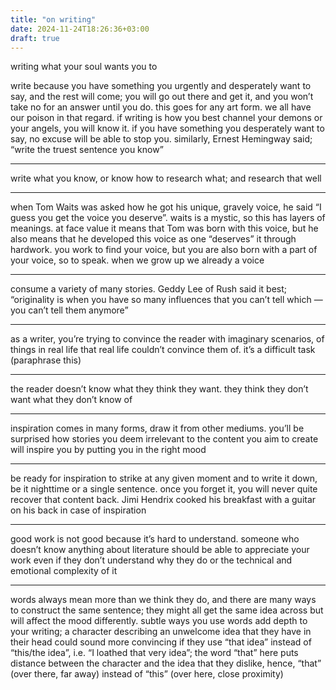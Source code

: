 ```yaml
---
title: "on writing"
date: 2024-11-24T18:26:36+03:00
draft: true
---
```


writing what your soul wants you to

write because you have something you urgently and desperately want to say, and the rest will come; you will go out there and get it, and you won’t take no for an answer until you do. this goes for any art form. we all have our poison in that regard. if writing is how you best channel your demons or your angels, you will know it. if you have something you desperately want to say, no excuse will be able to stop you. similarly, Ernest Hemingway said; “write the truest sentence you know”

---

write what you know, or know how to research what; and research that well

---

when Tom Waits was asked how he got his unique, gravely voice, he said “I guess you get the voice you deserve”. waits is a mystic, so this has layers of meanings. at face value it means that Tom was born with this voice, but he also means that he developed this voice as one “deserves” it through hardwork. you work to find your voice, but you are also born with a part of your voice, so to speak. when we grow up we already a voice

---

consume a variety of many stories. Geddy Lee of Rush said it best; “originality is when you have so many influences that you can’t tell which — you can’t tell them anymore”

---

as a writer, you’re trying to convince the reader with imaginary scenarios, of things in real life that real life couldn’t convince them of. it’s a difficult task (paraphrase this)

---

the reader doesn’t know what they think they want. they think they don’t want what they don’t know of

---

inspiration comes in many forms, draw it from other mediums. you’ll be surprised how stories you deem irrelevant to the content you aim to create will inspire you by putting you in the right mood

---

be ready for inspiration to strike at any given moment and to write it down, be it nighttime or a single sentence. once you forget it, you will never quite recover that content back. Jimi Hendrix cooked his breakfast with a guitar on his back in case of inspiration

---

good work is not good because it’s hard to understand. someone who doesn’t know anything about literature should be able to appreciate your work even if they don’t understand why they do or the technical and emotional complexity of it

---

words always mean more than we think they do, and there are many ways to construct the same sentence; they might all get the same idea across but will affect the mood differently. subtle ways you use words add depth to your writing; a character describing an unwelcome idea that they have in their head could sound more convincing if they use “that idea” instead of “this/the idea”, i.e. “I loathed that very idea”; the word “that” here puts distance between the character and the idea that they dislike, hence, “that” (over there, far away) instead of “this” (over here, close proximity)
